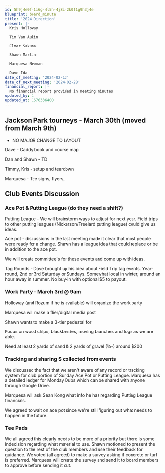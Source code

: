```yaml
---
id: 5h9j4e0f-1i6g-4l5h-4j8i-2k0f1g9h3j4e
blueprint: board_minute
title: '2024 Direction'
present: |-
  Kris Holloway

  Tim Van Aukin

  Elmer Sakuma

  Shawn Martin

  Marquesa Newman

  Dave Ida
date_of_meeting: '2024-02-13'
date_of_next_meeting: '2024-02-28'
financial_report: |-
  No financial report provided in meeting minutes
updated_by: 1
updated_at: 1676336400
---
```

## Jackson Park tourneys - March 30th (moved from March 9th)
- NO MAJOR CHANGE TO LAYOUT

Dave - Caddy book and course map

Dan and Shawn - TD

Timmy, Kris - setup and teardown

Marquesa - Tee signs, flyers,

## Club Events Discussion
### Ace Pot & Putting League (do they need a shift?)
Putting League - We will brainstorm ways to adjust for next year. Field trips to other putting leagues (Nickerson/Freelard putting league) could give us ideas.

Ace pot - discussions in the last meeting made it clear that most people were ready for a change. Shawn has a league idea that could replace or be in addition to the ace pot.

We will create committee's for these events and come up with ideas.

Tag Rounds - Dave brought up his idea about Field Trip tag events. Year-round, 2nd or 3rd Saturday or Sundays. Somewhat local in winter, around an hour away in summer. No buy-in with optional $5 to payout.

### Work Party - March 3rd @ 9am
Holloway (and Rozum if he is available) will organize the work party

Marquesa will make a flier/digital media post

Shawn wants to make a 3-tier pedestal for

Focus on wood chips, blackberries, moving branches and logs as we are able.

Need at least 2 yards of sand & 2 yards of gravel (⅝-) around $200

### Tracking and sharing $ collected from events
We discussed the fact that we aren't aware of any record or tracking system for club portion of Sunday Ace Pot or Putting League. Marquesa has a detailed ledger for Monday Dubs which can be shared with anyone through Google Drive.

Marquesa will ask Sean Kong what info he has regarding Putting League financials.

We agreed to wait on ace pot since we're still figuring out what needs to happen in the future.

### Tee Pads
We all agreed this clearly needs to be more of a priority but there is some indecision regarding what material to use. Shawn motioned to present the question to the rest of the club members and use their feedback for guidance. We voted (all agreed) to make a survey asking if concrete or turf is preferred. Marquesa will create the survey and send it to board members to approve before sending it out.
